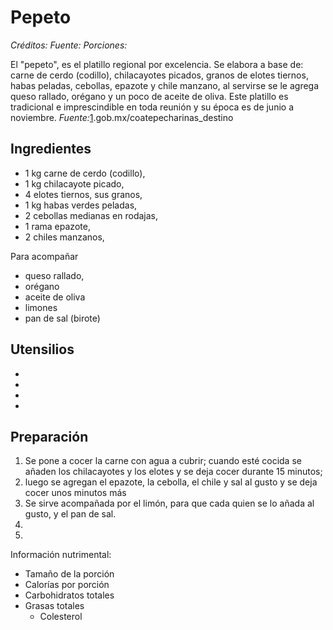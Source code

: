 # Pepeto

*Créditos:*
*Fuente:*
*Porciones:*

El "pepeto", es el platillo regional por excelencia. Se elabora a base de: carne de cerdo (codillo), chilacayotes picados, granos de elotes tiernos, habas peladas, cebollas, epazote y chile manzano, al servirse se le agrega queso rallado, orégano y un poco de aceite de oliva. Este platillo es tradicional e imprescindible en toda reunión y su época es de junio a noviembre. 
*Fuente:*[1](1).gob.mx/coatepecharinas_destino

## Ingredientes

- 1 kg carne de cerdo (codillo), 
- 1 kg chilacayote picado, 
- 4 elotes tiernos, sus granos,
- 1 kg habas verdes peladas, 
- 2 cebollas medianas en rodajas, 
- 1 rama epazote,
- 2 chiles manzanos,

Para acompañar
- queso rallado, 
- orégano
- aceite de oliva
- limones
- pan de sal (birote)


## Utensilios

- 
- 
- 
- 


## Preparación

1. Se pone a cocer la carne con agua a cubrir; cuando esté cocida se añaden los chilacayotes y los elotes y se deja cocer durante 15 minutos; 
2. luego se agregan el epazote, la cebolla, el chile y sal al gusto y se deja cocer unos minutos más
3. Se sirve acompañada por el limón, para que cada quien se lo añada al gusto, y el pan de sal.
4. 
5. 


Información nutrimental:

- Tamaño de la porción
- Calorías por porción
- Carbohidratos totales
- Grasas totales
  - Colesterol

